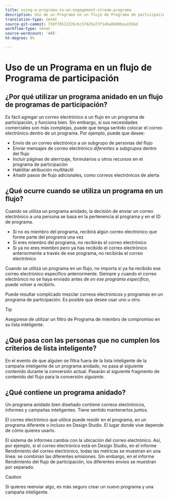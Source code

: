 ```yaml
---
title: using-a-programa-in-an-engagement-stream-programa
description: Uso de un Programa en un flujo de Programa de participación
translation-type: tm+mt
source-git-commit: 73df78512226c6c57625a73f14ba8b00bea195bd
workflow-type: tm+mt
source-wordcount: '445'
ht-degree: 0%

---
```



# Uso de un Programa en un flujo de Programa de participación

## ¿Por qué utilizar un programa anidado en un flujo de programas de participación?

Es fácil agregar un correo electrónico a un flujo en un programa de participación, y funciona bien. Sin embargo, si sus necesidades comerciales son más complejas, puede que tenga sentido colocar el correo electrónico dentro de un programa. Por ejemplo, puede que desee:

* Envío de un correo electrónico a un subgrupo de personas del flujo
* Enviar mensajes de correo electrónico _diferentes_ a subgrupos dentro del flujo
* Incluir páginas de aterrizaje, formularios u otros recursos en el programa de participación
* Habilitar atribución multitáctil
* Añadir pasos de flujo adicionales, como correos electrónicos de alerta

## ¿Qué ocurre cuando se utiliza un programa en un flujo?

Cuando se utiliza un programa anidado, la decisión de enviar un correo electrónico a una persona se basa en la pertenencia al programa y en el ID de programa.

* Si no es miembro del programa, recibirá algún correo electrónico que forme parte del programa una vez
* Si eres miembro del programa, no recibirás el correo electrónico
* Si ya no eres miembro pero ya has recibido el correo electrónico anteriormente a través de ese programa, no recibirás el correo electrónico

Cuando se utiliza un programa en un flujo, no importa si ya ha recibido ese correo electrónico específico anteriormente. Siempre y cuando el correo electrónico no se haya enviado antes de _en ese programa específico_, puede volver a recibirlo.

Puede resultar complicado mezclar correos electrónicos y programas en un programa de participación. Es posible que desee usar uno u otro.

>[!TIP]
>
>Asegúrese de utilizar un filtro de Programa de miembro de compromiso en su lista inteligente.

## ¿Qué pasa con las personas que no cumplen los criterios de lista inteligente?

En el evento de que alguien se filtra fuera de la lista inteligente de la campaña inteligente de un programa anidado, no pasa al siguiente contenido durante la conversión actual. Pasarán al siguiente fragmento de contenido del flujo para la conversión _siguiente_.

## ¿Qué contiene un programa anidado?

Un programa anidado bien diseñado contiene correos electrónicos, informes y campañas inteligentes. Tiene sentido mantenerlos juntos.

El correo electrónico que utilice puede residir en el programa, en un programa diferente o incluso en Design Studio. El lugar donde vive depende de cómo quieres usarlo.

El sistema de informes cambia con la ubicación del correo electrónico. Así, por ejemplo, si el correo electrónico está en Design Studio, en el informe Rendimiento del correo electrónico, todas las métricas se muestran en una línea: se combinan las diferentes emisiones. Sin embargo, en el informe Rendimiento del flujo de participación, los diferentes envíos se muestran por separado.

>[!CAUTION]
>
>Si quieres reenviar algo, es más seguro crear un nuevo programa y una campaña inteligente.

